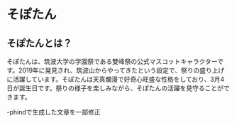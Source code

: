 # そぽたん

## そぽたんとは？

そぽたんは、筑波大学の学園祭である雙峰祭の公式マスコットキャラクターです。2019年に発見され、筑波山からやってきたという設定で、祭りの盛り上げに活躍しています。そぽたんは天真爛漫で好奇心旺盛な性格をしており、3月4日が誕生日です。祭りの様子を楽しみながら、そぽたんの活躍を見守ることができます。

-phindで生成した文章を一部修正
